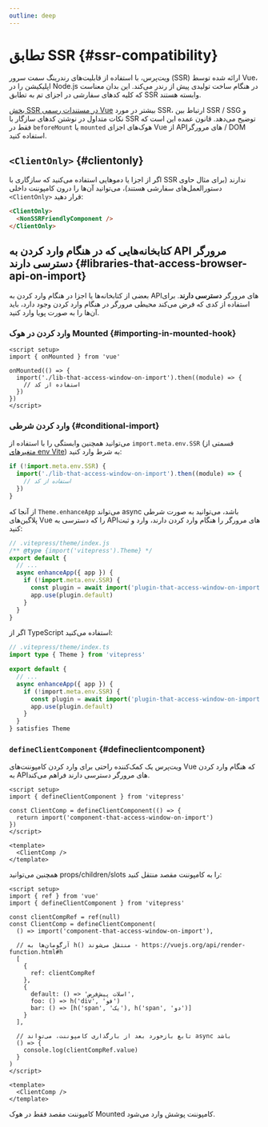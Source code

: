 ```yaml
---
outline: deep
---
```


# تطابق SSR {#ssr-compatibility}

ویت‌پرس، با استفاده از قابلیت‌های رندرینگ سمت سرور (SSR) ارائه شده توسط Vue، اپلیکیشن را در Node.js در هنگام ساخت تولیدی پیش از رندر می‌کند. این بدان معناست که کلیه کدهای سفارشی در اجزای تم به تطابق SSR وابسته هستند.

[بخش SSR در مستندات رسمی Vue](https://vuejs.org/guide/scaling-up/ssr.html) بیشتر در مورد SSR، ارتباط بین SSR / SSG و نکات متداول در نوشتن کد‌های سازگار با SSR توضیح می‌دهد. قانون عمده این است که فقط در `beforeMount` یا `mounted` هوک‌های اجزای Vue از API‌های مرورگر / DOM استفاده کنید.

## `<ClientOnly>` {#clientonly}

اگر از اجزا یا دموهایی استفاده می‌کنید که سازگاری با SSR ندارند (برای مثال حاوی دستورالعمل‌های سفارشی هستند)، می‌توانید آن‌ها را درون کامپوننت داخلی `<ClientOnly>` قرار دهید:

```md
<ClientOnly>
  <NonSSRFriendlyComponent />
</ClientOnly>
```

## کتابخانه‌هایی که در هنگام وارد کردن به API مرورگر دسترسی دارند {#libraries-that-access-browser-api-on-import}

بعضی از کتابخانه‌ها یا اجزا در هنگام وارد کردن به API‌های مرورگر **دسترسی دارند**. برای استفاده از کدی که فرض می‌کند محیطی مرورگر در هنگام وارد کردن وجود دارد، باید آن‌ها را به صورت پویا وارد کنید.

### وارد کردن در هوک Mounted {#importing-in-mounted-hook}

```vue
<script setup>
import { onMounted } from 'vue'

onMounted(() => {
  import('./lib-that-access-window-on-import').then((module) => {
    // استفاده از کد
  })
})
</script>
```

### وارد کردن شرطی {#conditional-import}

می‌توانید همچنین وابستگی را با استفاده از `import.meta.env.SSR` (قسمتی از [متغیرهای env Vite](https://vitejs.dev/guide/env-and-mode.html#env-variables)) به شرط وارد کنید:

```js
if (!import.meta.env.SSR) {
  import('./lib-that-access-window-on-import').then((module) => {
    // استفاده از کد
  })
}
```

از آنجا که `Theme.enhanceApp` می‌تواند async باشد، می‌توانید به صورت شرطی پلاگین‌های Vue را که دسترسی به API‌های مرورگر را هنگام وارد کردن دارند، وارد و ثبت کنید:

```js
// .vitepress/theme/index.js
/** @type {import('vitepress').Theme} */
export default {
  // ...
  async enhanceApp({ app }) {
    if (!import.meta.env.SSR) {
      const plugin = await import('plugin-that-access-window-on-import')
      app.use(plugin.default)
    }
  }
}
```

اگر از TypeScript استفاده می‌کنید:
```ts
// .vitepress/theme/index.ts
import type { Theme } from 'vitepress'

export default {
  // ...
  async enhanceApp({ app }) {
    if (!import.meta.env.SSR) {
      const plugin = await import('plugin-that-access-window-on-import')
      app.use(plugin.default)
    }
  }
} satisfies Theme
```

### `defineClientComponent` {#defineclientcomponent}

ویت‌پرس یک کمک‌کننده راحتی برای وارد کردن کامپوننت‌های Vue که هنگام وارد کردن به API‌های مرورگر دسترسی دارند فراهم می‌کند.

```vue
<script setup>
import { defineClientComponent } from 'vitepress'

const ClientComp = defineClientComponent(() => {
  return import('component-that-access-window-on-import')
})
</script>

<template>
  <ClientComp />
</template>
```

همچنین می‌توانید props/children/slots را به کامپوننت مقصد منتقل کنید:

```vue
<script setup>
import { ref } from 'vue'
import { defineClientComponent } from 'vitepress'

const clientCompRef = ref(null)
const ClientComp = defineClientComponent(
  () => import('component-that-access-window-on-import'),

  // آرگومان‌ها به h() منتقل می‌شوند - https://vuejs.org/api/render-function.html#h
  [
    {
      ref: clientCompRef
    },
    {
      default: () => 'اسلات پیش‌فرض',
      foo: () => h('div', 'فو')
      bar: () => [h('span', 'یک'), h('span', 'دو')]
    }
  ],

  // تابع بازخورد بعد از بارگذاری کامپوننت، می‌تواند async باشد
  () => {
    console.log(clientCompRef.value)
  }
)
</script>

<template>
  <ClientComp />
</template>
```

کامپوننت مقصد فقط در هوک Mounted کامپوننت پوشش وارد می‌شود.